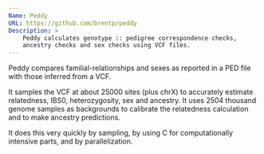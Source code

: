 ```yaml
---
Name: Peddy
URL: https://github.com/brentp/peddy
Description: >
    Peddy calculates genotype :: pedigree correspondence checks,
    ancestry checks and sex checks using VCF files.
---
```


Peddy compares familial-relationships and sexes as reported in a
PED file with those inferred from a VCF.

It samples the VCF at about 25000 sites (plus chrX) to accurately
estimate relatedness, IBS0, heterozygosity, sex and ancestry.
It uses 2504 thousand genome samples as backgrounds to calibrate
the relatedness calculation and to make ancestry predictions.

It does this very quickly by sampling, by using C for computationally
intensive parts, and by parallelization.
